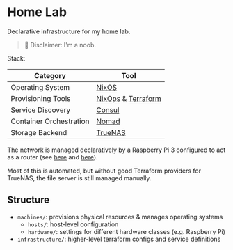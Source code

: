 # Home Lab

Declarative infrastructure for my home lab.

> 🔴 Disclaimer: I'm a noob.

Stack:

| Category | Tool |
|----------|------|
| Operating System | [NixOS](https://nixos.org/) |
| Provisioning Tools | [NixOps](https://github.com/NixOS/nixops) & [Terraform](https://www.terraform.io/) |
| Service Discovery | [Consul](https://www.consul.io/) |
| Container Orchestration | [Nomad](https://www.nomadproject.io/) |
| Storage Backend | [TrueNAS](https://www.truenas.com/) |

The network is managed declaratively by a Raspberry Pi 3 configured to act as a router (see [here](./machines/hosts/viki/default.nix) and [here](./machines/services/router.nix)).

Most of this is automated, but without good Terraform providers for TrueNAS, the file server is still managed manually.

## Structure

- `machines/`: provisions physical resources & manages operating systems
  - `hosts/`: host-level configuration
  - `hardware/`: settings for different hardware classes (e.g. Raspberry Pi)
- `infrastructure/`: higher-level terraform configs and service definitions
